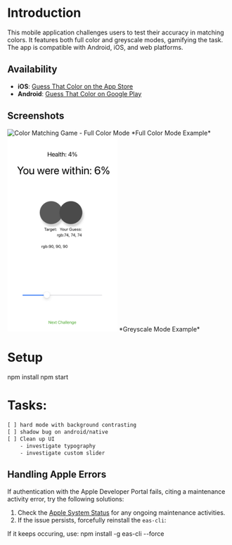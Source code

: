 # Introduction

This mobile application challenges users to test their accuracy in matching colors. It features both full color and greyscale modes, gamifying the task. The app is compatible with Android, iOS, and web platforms.

## Availability

- **iOS**: [Guess That Color on the App Store](https://apps.apple.com/us/app/guess-that-color/id6479181014)
- **Android**: [Guess That Color on Google Play](https://play.google.com/store/apps/details?id=com.jasonify.valuegame&hl=es_MX&gl=US)


## Screenshots

<img src="assets/screenshots/screenshote1.png" alt="Color Matching Game - Full Color Mode" width="250"/>
*Full Color Mode Example*

<img src="assets/screenshots/screenshot2.png" alt="Color Matching Game - Greyscale Mode" width="250"/>
*Greyscale Mode Example*


# Setup
npm install
npm  start


# Tasks:
    [ ] hard mode with background contrasting
    [ ] shadow bug on android/native
    [ ] Clean up UI
        - investigate typography
        - investigate custom slider


## Handling Apple Errors

If authentication with the Apple Developer Portal fails, citing a maintenance activity error, try the following solutions:

1. Check the [Apple System Status](https://developer.apple.com/system-status/) for any ongoing maintenance activities.
2. If the issue persists, forcefully reinstall the `eas-cli`:



If it keeps occuring, use:
npm install -g eas-cli --force

